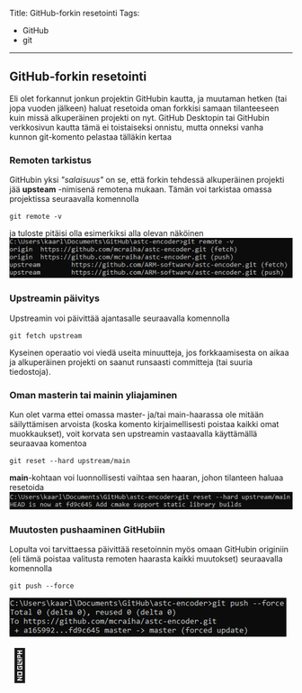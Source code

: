 Title: GitHub-forkin resetointi
Tags: 
  - GitHub
  - git
---

## GitHub-forkin resetointi

Eli olet forkannut jonkun projektin GitHubin kautta, ja muutaman hetken (tai jopa vuoden jälkeen) haluat resetoida oman forkkisi samaan tilanteeseen kuin missä alkuperäinen projekti on nyt. GitHub Desktopin tai GitHubin verkkosivun kautta tämä ei toistaiseksi onnistu, mutta onneksi vanha kunnon git-komento pelastaa tälläkin kertaa

### Remoten tarkistus
GitHubin yksi _"salaisuus"_ on se, että forkin tehdessä alkuperäinen projekti jää **upsteam** -nimisenä remotena mukaan. Tämän voi tarkistaa omassa projektissa seuraavalla komennolla
```
git remote -v
```
ja tuloste pitäisi olla esimerkiksi alla olevan näköinen  
![Github_remote_fork_upstream](../images/github_remote_fork_upstream.png)

### Upstreamin päivitys
Upstreamin voi päivittää ajantasalle seuraavalla komennolla
```
git fetch upstream
```
Kyseinen operaatio voi viedä useita minuutteja, jos forkkaamisesta on aikaa ja alkuperäinen projekti on saanut runsaasti committeja (tai suuria tiedostoja).

### Oman masterin tai mainin yliajaminen
Kun olet varma ettei omassa master- ja/tai main-haarassa ole mitään säilyttämisen arvoista (koska komento kirjaimellisesti poistaa kaikki omat muokkaukset), voit korvata sen upstreamin vastaavalla käyttämällä seuraavaa komentoa
```
git reset --hard upstream/main
```
**main**-kohtaan voi luonnollisesti vaihtaa sen haaran, johon tilanteen haluaa resetoida  
![git_reset_hard_upstream_main](../images/git_reset_hard_upstream_main.png)

### Muutosten pushaaminen GitHubiin
Lopulta voi tarvittaessa päivittää resetoinnin myös omaan GitHubin originiin (eli tämä poistaa valitusta remoten haarasta kaikki muutokset) seuraavalla komennolla
```
git push --force
```
![git_push_force](../images/git_push_force.png)

<span style="font-size:4em;">🔧</span>